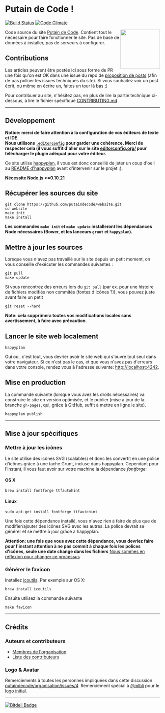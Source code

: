 # Putain de Code !


[![Build Status](https://travis-ci.org/putaindecode/website.png?branch=master)](https://travis-ci.org/putaindecode/website)
[![Code Climate](https://codeclimate.com/github/putaindecode/website.png)](https://codeclimate.com/github/putaindecode/website)

<img align="right" alt="" src="https://raw.github.com/putaindecode/website/master/src/assets/_images/p!-logo--no-bubble-512--trim.png" width="128">

Code source du site [Putain de Code](http://putaindecode.fr/).
Contient tout le nécessaire pour faire fonctionner le site.
Pas de base de données à installer, pas de serveurs à configurer.

## Contributions

Les articles peuvent être postés ici sous forme de PR une fois qu'on est OK dans une
issue du repo de [proposition de posts](https://github.com/putaindecode/propositions-de-posts)
(afin de pas polluer les issues techniques du site).
Si vous souhaitez voir un post écrit, ou même en écrire un, faites un tour là bas ;)

Pour contribuer au site, n'hésitez pas, en plus de lire la partie technique ci-dessous,
à lire le fichier spécifique [CONTRIBUTING.md](CONTRIBUTING.md)

---

## Développement

__Notice: merci de faire attention à la configuration de vos éditeurs de texte et IDE.  
Nous utilisons [`.editorconfig`](.editorconfig) pour garder une cohérence.
Merci de respecter cela (il vous suffit d'aller sur le site [editorconfig.org/](http://editorconfig.org/) 
pour télécharger le plugin adéquat pour votre éditeur.__

Ce site utilise [happyplan](https://github.com/happyplan/happyplan),
il vous est donc conseillé de jeter un coup d'oeil au [README d'happyplan](https://github.com/happyplan/happyplan#readme) 
avant d'intervenir sur le projet ;).

**Nécessite [Node.js](http://nodejs.org/) >=0.10.21**

## Récupérer les sources du site

    git clone https://github.com/putaindecode/website.git
    cd website
    make init
    make install

__Les commandes `make init` et `make update` installeront les dépendances Node
nécessaires (Bower, et les lanceurs `grunt` et `happyplan`).__

## Mettre à jour les sources

Lorsque vous n'avez pas travaillé sur le site depuis un petit moment, on vous conseille
d'exécuter les commandes suivantes :

    git pull
    make update

Si vous rencontrez des erreurs lors du `git pull` (par ex. pour une histoire de
fichiers modifiés non commités (fontes d'icônes ?)), vous pouvez juste avant faire
un petit

    git reset --hard

__Note: cela supprimera toutes vos modifications locales sans avertissement, à
faire avec précaution__.

## Lancer le site web localement

    happyplan

Oui oui, c'est tout, vous devrier avoir le site web qui s'ouvre tout seul dans votre navigateur.
Si ce n'est pas le cas, et que vous n'avez pas d'erreurs dans votre console,
rendez vous à l'adresse suivante: [http://localhost:4242](http://localhost:4242).


## Mise en production

La commande suivante (lorsque vous avez les droits nécessaires) va construire le site
en version optimisée, et le publier (mise à jour de la branche  `gh-pages`, qui,
grâce à GitHub, suffit à mettre en ligne le site).

    happyplan publish

---

## Mise à jour spécifiques

### Mettre à jour les icônes

Le site utilise des icônes SVG (scalables) et donc les convertit en une police d'icônes
grâce à une tache Grunt, incluse dans happyplan.
Cependant pour l'instant, il vous faut avoir sur votre machine la dépendance _fontforge_:

#### OS X

    brew install fontforge ttfautohint

#### Linux
    
    sudo apt-get install fontforge ttfautohint

Une fois cette dépendance installé, vous n'avez rien à faire de plus que de modifier/ajouter
des icônes SVG avec les autres.
La police devrait se générer et se mettre à jour grâce à happyplan.

**Attention: une fois que vous avez cette dépendance, vous devriez faire pour l'instant
attention à ne pas commit à chaque fois les polices d'icônes, seule une date change dans les fichiers**
[Nous sommes en réflexion pour changer ce processus](https://github.com/putaindecode/website/issues/69)

### Générer le favicon

Installez [icoutils](http://www.nongnu.org/icoutils/). Par exemple sur OS X:

    brew install icoutils

Ensuite utilisez la commande suivante

    make favicon

---

## Crédits

### Auteurs et contributeurs

* [Membres de l'organisation](https://github.com/putaindecode?tab=members)
* [Liste des contributeurs](https://github.com/putaindecode/website/graphs/contributors)

### Logo & Avatar

Remerciements à toutes les personnes impliquées dans cette discussion [putaindecode/organisation/issues/4](https://github.com/putaindecode/organisation/issues/4).
Remerciement spécial à [@mlbli](https://github.com/mlbli) pour le [logo initial](https://github.com/putaindecode/website/blob/3324cbe7637dacd1f42a412c1085431a2d551928/src/assets/_images/p!-logos.png).

--- 

[![Bitdeli Badge](https://d2weczhvl823v0.cloudfront.net/putaindecode/website/trend.png)](https://bitdeli.com/free "Bitdeli Badge")

